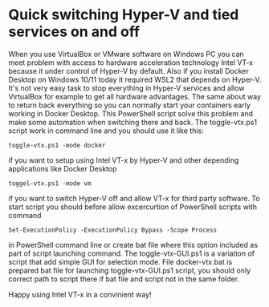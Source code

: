 # Quick switching Hyper-V and tied services on and off

When you use VirtualBox or VMware software on Windows PC you can meet problem with access to hardware acceleration technology Intel VT-x because it under control of Hyper-V by default. Also if you install Docker Desktop on Windows 10/11 today it required WSL2 that depends on Hyper-V. It's not very easy task to stop everything in Hyper-V services and allow VirtualBox for example to get all hardware advantages. The same about way to return back everything so you can normally start your containers early working in Docker Desktop. This PowerShell script solve this problem and make some automation when switching there and back. The toggle-vtx.ps1 script work in command line and you should use it like this:

`toggle-vtx.ps1 -mode docker`

if you want to setup using Intel VT-x by Hyper-V and other depending applications like Docker Desktop

`toggel-vtx.ps1 -mode vm`

if you want to switch Hyper-V off and allow VT-x for third party software.
To start script you should before allow excercurtion of PowerShell scripts with command

`Set-ExecutionPolicy -ExecutionPolicy Bypass -Scope Process`

in PowerShell command line or create bat file where this option included as part of script launching command.
The toggle-vtx-GUI.ps1 is a variation of script that add simple GUI for selection mode.
File docker-vtx.bat is prepared bat file for launching toggle-vtx-GUI.ps1 script, you should only correct path to script there if bat file and script not in the same folder.

Happy using Intel VT-x in a convinient way!

